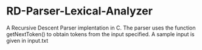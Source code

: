 # RD-Parser-Lexical-Analyzer
A Recursive Descent Parser implentation in C.
The parser uses the function getNextToken() to obtain tokens from the input specified.
A sample input is given in input.txt
